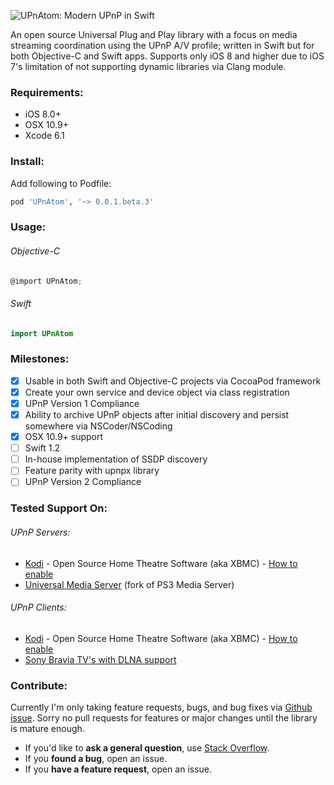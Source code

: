 ![UPnAtom: Modern UPnP in Swift](https://raw.githubusercontent.com/master-nevi/UPnAtom/assets/UPnAtomLogo.png)

An open source Universal Plug and Play library with a focus on media streaming coordination using the UPnP A/V profile; written in Swift but for both Objective-C and Swift apps. Supports only iOS 8 and higher due to iOS 7's limitation of not supporting dynamic libraries via Clang module.

### Requirements:
* iOS 8.0+
* OSX 10.9+
* Xcode 6.1

### Install:
Add following to Podfile:
```ruby
pod 'UPnAtom', '~> 0.0.1.beta.3'
```

### Usage:
######  Objective-C
```objective-c
@import UPnAtom;
```

###### Swift
```swift
import UPnAtom
```

### Milestones:
* [x] Usable in both Swift and Objective-C projects via CocoaPod framework
* [x] Create your own service and device object via class registration
* [x] UPnP Version 1 Compliance
* [x] Ability to archive UPnP objects after initial discovery and persist somewhere via NSCoder/NSCoding
* [x] OSX 10.9+ support
* [ ] Swift 1.2
* [ ] In-house implementation of SSDP discovery
* [ ] Feature parity with upnpx library
* [ ] UPnP Version 2 Compliance

### Tested Support On:
###### UPnP Servers:
* [Kodi](http://kodi.tv/) - Open Source Home Theatre Software (aka XBMC) - [How to enable](http://kodi.wiki/view/UPnP/Server)
* [Universal Media Server](http://www.universalmediaserver.com/) (fork of PS3 Media Server)

###### UPnP Clients:
* [Kodi](http://kodi.tv/) - Open Source Home Theatre Software (aka XBMC) - [How to enable](http://kodi.wiki/view/UPnP/Client)
* [Sony Bravia TV's with DLNA support](http://esupport.sony.com/p/support-info.pl?info_id=884&template_id=1&region_id=8)

### Contribute:
Currently I'm only taking feature requests, bugs, and bug fixes via [Github issue](https://github.com/master-nevi/UPnAtom/issues). Sorry no pull requests for features or major changes until the library is mature enough.

- If you'd like to **ask a general question**, use [Stack Overflow](http://stackoverflow.com/).
- If you **found a bug**, open an issue.
- If you **have a feature request**, open an issue.
